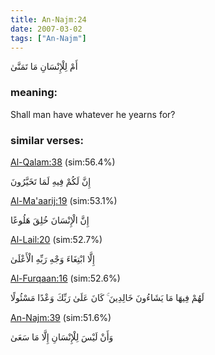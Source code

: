 ```yaml
---
title: An-Najm:24
date: 2007-03-02
tags: ["An-Najm"]
---
```

أَمْ لِلْإِنْسَانِ مَا تَمَنَّىٰ
### meaning: 
Shall man have whatever he yearns for?
### similar verses: 

[Al-Qalam:38](/68/38) (sim:56.4%)

إِنَّ لَكُمْ فِيهِ لَمَا تَخَيَّرُونَ

[Al-Ma'aarij:19](/70/19) (sim:53.1%)

إِنَّ الْإِنْسَانَ خُلِقَ هَلُوعًا

[Al-Lail:20](/92/20) (sim:52.7%)

إِلَّا ابْتِغَاءَ وَجْهِ رَبِّهِ الْأَعْلَىٰ

[Al-Furqaan:16](/25/16) (sim:52.6%)

لَهُمْ فِيهَا مَا يَشَاءُونَ خَالِدِينَ ۚ كَانَ عَلَىٰ رَبِّكَ وَعْدًا مَسْئُولًا

[An-Najm:39](/53/39) (sim:51.6%)

وَأَنْ لَيْسَ لِلْإِنْسَانِ إِلَّا مَا سَعَىٰ
